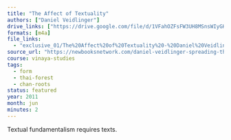```yaml
---
title: "The Affect of Textuality"
authors: ["Daniel Veidlinger"]
drive_links: ["https://drive.google.com/file/d/1VFahOZFsFW3UH8MSnsWIyGHGqCIDrEDv/view?usp=drivesdk"]
formats: [m4a]
file_links:
  - "exclusive_01/The%20Affect%20of%20Textuality%20-%20Daniel%20Veidlinger.m4a"
source_url: "https://newbooksnetwork.com/daniel-veidlinger-spreading-the-dhamma-writing-orality-and-textual-transmission-in-buddhist-northern-thailand-university-of-hawaii-press-2006"
course: vinaya-studies
tags:
  - form
  - thai-forest
  - chan-roots
status: featured
year: 2011
month: jun
minutes: 2
---
```


Textual fundamentalism requires texts.
